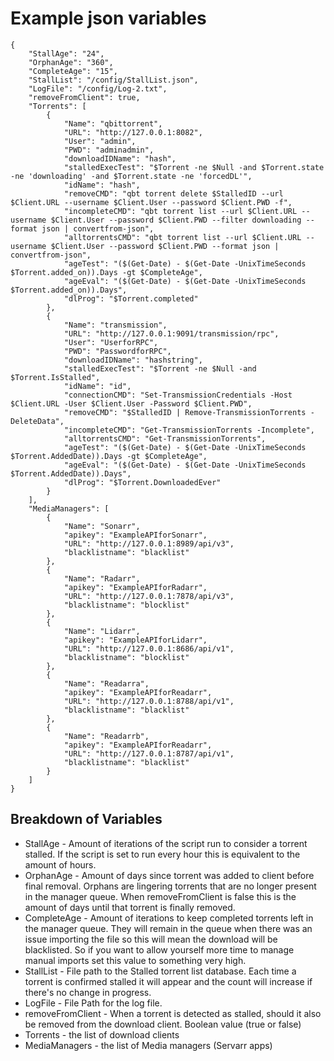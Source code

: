 # Example json variables
```
{
    "StallAge": "24",
    "OrphanAge": "360",
    "CompleteAge": "15",
    "StallList": "/config/StallList.json",
    "LogFile": "/config/Log-2.txt",
    "removeFromClient": true,
    "Torrents": [
        {
            "Name": "qbittorrent",
            "URL": "http://127.0.0.1:8082",
            "User": "admin",
            "PWD": "adminadmin",
            "downloadIDName": "hash",
            "stalledExecTest": "$Torrent -ne $Null -and $Torrent.state -ne 'downloading' -and $Torrent.state -ne 'forcedDL'",
            "idName": "hash",
            "removeCMD": "qbt torrent delete $StalledID --url $Client.URL --username $Client.User --password $Client.PWD -f",
            "incompleteCMD": "qbt torrent list --url $Client.URL --username $Client.User --password $Client.PWD --filter downloading --format json | convertfrom-json",
            "alltorrentsCMD": "qbt torrent list --url $Client.URL --username $Client.User --password $Client.PWD --format json | convertfrom-json",
            "ageTest": "($(Get-Date) - $(Get-Date -UnixTimeSeconds $Torrent.added_on)).Days -gt $CompleteAge",
            "ageEval": "($(Get-Date) - $(Get-Date -UnixTimeSeconds $Torrent.added_on)).Days",
            "dlProg": "$Torrent.completed"
        },
        {
            "Name": "transmission",
            "URL": "http://127.0.0.1:9091/transmission/rpc",
            "User": "UserforRPC",
            "PWD": "PasswordforRPC",
            "downloadIDName": "hashstring",
            "stalledExecTest": "$Torrent -ne $Null -and $Torrent.IsStalled",
            "idName": "id",
            "connectionCMD": "Set-TransmissionCredentials -Host $Client.URL -User $Client.User -Password $Client.PWD",
            "removeCMD": "$StalledID | Remove-TransmissionTorrents -DeleteData",
            "incompleteCMD": "Get-TransmissionTorrents -Incomplete",
            "alltorrentsCMD": "Get-TransmissionTorrents",
            "ageTest": "($(Get-Date) - $(Get-Date -UnixTimeSeconds $Torrent.AddedDate)).Days -gt $CompleteAge",
            "ageEval": "($(Get-Date) - $(Get-Date -UnixTimeSeconds $Torrent.AddedDate)).Days",
            "dlProg": "$Torrent.DownloadedEver"
        }
    ],
    "MediaManagers": [
        {
            "Name": "Sonarr",
            "apikey": "ExampleAPIforSonarr",
            "URL": "http://127.0.0.1:8989/api/v3",
            "blacklistname": "blacklist"
        },
        {
            "Name": "Radarr",
            "apikey": "ExampleAPIforRadarr",
            "URL": "http://127.0.0.1:7878/api/v3",
            "blacklistname": "blocklist"
        },
        {
            "Name": "Lidarr",
            "apikey": "ExampleAPIforLidarr",
            "URL": "http://127.0.0.1:8686/api/v1",
            "blacklistname": "blocklist"
        },
        {
            "Name": "Readarra",
            "apikey": "ExampleAPIforReadarr",
            "URL": "http://127.0.0.1:8788/api/v1",
            "blacklistname": "blacklist"
        },
        {
            "Name": "Readarrb",
            "apikey": "ExampleAPIforReadarr",
            "URL": "http://127.0.0.1:8787/api/v1",
            "blacklistname": "blacklist"
        }
    ]
}
```

## Breakdown of Variables
* StallAge - Amount of iterations of the script run to consider a torrent stalled. If the script is set to run every hour this is equivalent to the amount of hours.
* OrphanAge - Amount of days since torrent was added to client before final removal. Orphans are lingering torrents that are no longer present in the manager queue. When removeFromClient is false this is the amount of days until that torrent is finally removed.
* CompleteAge - Amount of iterations to keep completed torrents left in the manager queue. They will remain in the queue when there was an issue importing the file so this will mean the download will be blacklisted. So if you want to allow yourself more time to manage manual imports set this value to something very high.
* StallList - File path to the Stalled torrent list database. Each time a torrent is confirmed stalled it will appear and the count will increase if there's no change in progress.
* LogFile - File Path for the log file.
* removeFromClient - When a torrent is detected as stalled, should it also be removed from the download client. Boolean value (true or false)
* Torrents - the list of download clients
* MediaManagers - the list of Media managers (Servarr apps)